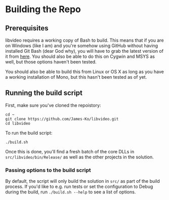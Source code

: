 # Building the Repo

## Prerequisites

libvideo requires a working copy of Bash to build. This means that if you are on Windows (like I am) and you're somehow using GitHub without having installed Git Bash (dear God why), you will have to grab the latest version of it from [here](http://www.git-scm.com/downloads). You should also be able to do this on Cygwin and MSYS as well, but those options haven't been tested.

You should also be able to build this from Linux or OS X as long as you have a working installation of Mono, but this hasn't been tested as of yet.

## Running the build script

First, make sure you've cloned the repoistory:

```
cd ~
git clone https://github.com/James-Ko/libvideo.git
cd libvideo
```

To run the build script:

    ./build.sh

Once this is done, you'll find a fresh batch of the core DLLs in `src/libvideo/bin/Release/` as well as the other projects in the solution.

### Passing options to the build script

By default, the script will only build the solution in `src/` as part of the build process. If you'd like to e.g. run tests or set the configuration to Debug during the build, run `./build.sh --help` to see a list of options.
